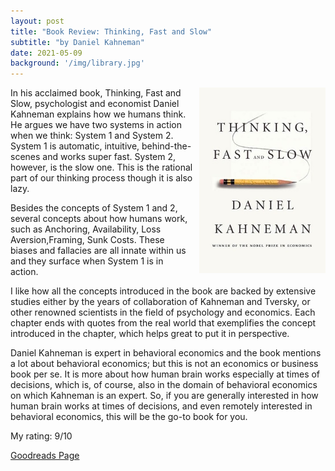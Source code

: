 ```yaml
---
layout: post
title: "Book Review: Thinking, Fast and Slow"
subtitle: "by Daniel Kahneman"
date: 2021-05-09
background: '/img/library.jpg'
---
```

<img style="float: right; width: 40%; padding: 0px 0px 10px 10px" src="/img/book-cover-thinking-fast-slow.jpg">

In his acclaimed book, Thinking, Fast and Slow, psychologist and economist Daniel Kahneman explains how we humans think. He argues we have two systems in action when we think: System 1 and System 2. System 1 is automatic, intuitive, behind-the-scenes and works super fast. System 2, however, is the slow one. This is the rational part of our thinking process though it is also lazy.

Besides the concepts of System 1 and 2, several concepts about how humans work, such as Anchoring, Availability, Loss Aversion,Framing, Sunk Costs. These biases and fallacies are all innate within us and they surface when System 1 is in action.

I like how all the concepts introduced in the book are backed by extensive studies either by the years of collaboration of Kahneman and Tversky, or other renowned scientists in the field of psychology and economics. Each chapter ends with quotes from the real world that exemplifies the concept introduced in the chapter, which helps great to put it in perspective.

Daniel Kahneman is expert in behavioral economics and the book mentions a lot about behavioral economics; but this is not an economics or business book per se. It is more about how human brain works especially at times of decisions, which is, of course, also in the domain of behavioral economics on which Kahneman is an expert. So, if you are generally interested in how human brain works at times of decisions, and even remotely interested in behavioral economics, this will be the go-to book for you.

My rating: 9/10

[Goodreads Page](https://www.goodreads.com/book/show/12385458-thinking-fast-and-slow)

